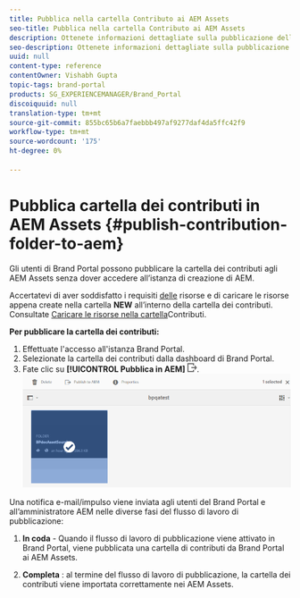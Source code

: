 ```yaml
---
title: Pubblica nella cartella Contributo ai AEM Assets
seo-title: Pubblica nella cartella Contributo ai AEM Assets
description: Ottenete informazioni dettagliate sulla pubblicazione della cartella dei contributi ai AEM Assets in Brand Portal.
seo-description: Ottenete informazioni dettagliate sulla pubblicazione della cartella dei contributi ai AEM Assets in Brand Portal.
uuid: null
content-type: reference
contentOwner: Vishabh Gupta
topic-tags: brand-portal
products: SG_EXPERIENCEMANAGER/Brand_Portal
discoiquuid: null
translation-type: tm+mt
source-git-commit: 855bc65b6a7faebbb497af9277daf4da5ffc42f9
workflow-type: tm+mt
source-wordcount: '175'
ht-degree: 0%

---
```



# Pubblica cartella dei contributi in AEM Assets {#publish-contribution-folder-to-aem}

Gli utenti di Brand Portal possono pubblicare la cartella dei contributi agli AEM Assets senza dover accedere all’istanza di creazione di AEM.

Accertatevi di aver soddisfatto i requisiti [delle](brand-portal-download-asset-requirements.md) risorse e di caricare le risorse appena create nella cartella **NEW** all’interno della cartella dei contributi. Consultate [Caricare le risorse nella cartella](brand-portal-upload-assets-to-contribution-folder.md)Contributi.

**Per pubblicare la cartella dei contributi:**

1. Effettuate l&#39;accesso all&#39;istanza Brand Portal.
1. Selezionate la cartella dei contributi dalla dashboard di Brand Portal.
1. Fate clic su **[!UICONTROL Pubblica in AEM]** ![](assets/export.png).
   ![](assets/publish-contribution-folder-to-aem.png)

Una notifica e-mail/impulso viene inviata agli utenti del Brand Portal e all’amministratore AEM nelle diverse fasi del flusso di lavoro di pubblicazione:
1. **In coda** - Quando il flusso di lavoro di pubblicazione viene attivato in Brand Portal, viene pubblicata una cartella di contributi da Brand Portal ai AEM Assets.

1. **Completa** : al termine del flusso di lavoro di pubblicazione, la cartella dei contributi viene importata correttamente nei AEM Assets.


